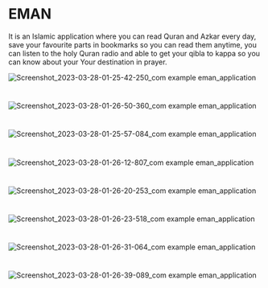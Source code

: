 # EMAN

It is an Islamic application where you can read Quran and Azkar every day, save your favourite parts in bookmarks so you can read them anytime, you can listen to the holy Quran radio and able to get your qibla to kappa so you can know about your Your destination in prayer.

![Screenshot_2023-03-28-01-25-42-250_com example eman_application](https://user-images.githubusercontent.com/52718382/228089380-437f941d-263e-44ad-9d56-444dd8774720.jpg)

#

![Screenshot_2023-03-28-01-26-50-360_com example eman_application](https://user-images.githubusercontent.com/52718382/228089694-47138902-a72b-44cb-9bbe-6cf9557ba1a4.jpg)

#

![Screenshot_2023-03-28-01-25-57-084_com example eman_application](https://user-images.githubusercontent.com/52718382/228089423-ff5b8767-1f56-46b2-a716-ba31e1130206.jpg)

#

![Screenshot_2023-03-28-01-26-12-807_com example eman_application](https://user-images.githubusercontent.com/52718382/228089440-a89ec8a5-75db-4348-93c4-9ec4f0c10dc9.jpg)

#

![Screenshot_2023-03-28-01-26-20-253_com example eman_application](https://user-images.githubusercontent.com/52718382/228089464-23fb50f0-d0d1-4bb5-8655-85f5fc6bc233.jpg)

#

![Screenshot_2023-03-28-01-26-23-518_com example eman_application](https://user-images.githubusercontent.com/52718382/228089485-c7f1f575-76c0-4a4e-86d9-33f07d4d3f77.jpg)

#

![Screenshot_2023-03-28-01-26-31-064_com example eman_application](https://user-images.githubusercontent.com/52718382/228089504-d66cc10a-c7be-4d78-a344-8c66e0ac2a25.jpg)

#

![Screenshot_2023-03-28-01-26-39-089_com example eman_application](https://user-images.githubusercontent.com/52718382/228089521-317df196-94c7-47e6-a162-a064e33c85cb.jpg)

#

